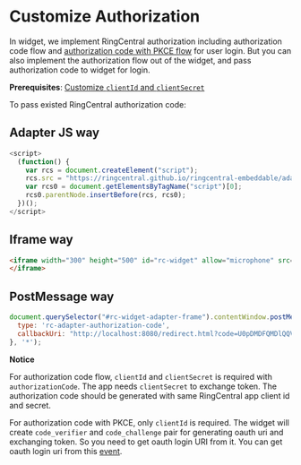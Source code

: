 # Customize Authorization

In widget, we implement RingCentral authorization including authorization code flow and [authorization code with PKCE flow](https://medium.com/ringcentral-developers/use-authorization-code-pkce-for-ringcentral-api-in-client-app-e9108f04b5f0) for user login. But you can also implement the authorization flow out of the widget, and pass authorization code to widget for login.

**Prerequisites**: [Customize `clientId` and `clientSecret`](config-client-id-and-secret.md)

To pass existed RingCentral authorization code:

## Adapter JS way

```js
<script>
  (function() {
    var rcs = document.createElement("script");
    rcs.src = "https://ringcentral.github.io/ringcentral-embeddable/adapter.js?authorizationCode=ringcentral_authorization_code&clientId=ringcentral_app_client_id&clientSecret=ringcentral_app_client_secret";
    var rcs0 = document.getElementsByTagName("script")[0];
    rcs0.parentNode.insertBefore(rcs, rcs0);
  })();
</script>
```

## Iframe way

```html
<iframe width="300" height="500" id="rc-widget" allow="microphone" src="https://ringcentral.github.io/ringcentral-embeddable/app.html?authorizationCode=ringcentral_authorization_code&clientId=ringcentral_app_client_id&clientSecret=ringcentral_app_client_secret">
</iframe>
```

## PostMessage way

```js
document.querySelector("#rc-widget-adapter-frame").contentWindow.postMessage({
  type: 'rc-adapter-authorization-code',
  callbackUri: "http://localhost:8080/redirect.html?code=U0pDMDFQMDlQQVMwMHxBQURVRHJTaUF1bnltdDF6OWlMcEZhTWtWeldYelhVbmRqbThjaDllRk50NzVReWFxMjVjenpFN3ZJbWZleWJfZnFBT0FaalBGTkM0SXVrc21kTmhZUVJBUDNkV3J0Rzk1aXg3clFVbmR2TDlRRnZWVERBeEEwenJFamxuQ3EtSW1pNGlCSVpqUnAtX0M0QW4tQk9EcXpjeHpXY2JmQjE1cm92aHx1MThGTEF8dDEydzU0bjNQaUI0c196YUVTMEtlUXxBUQ&state=MTU5OTE0MzE5NTQ5OQ%3D%3D"
}, '*');
```

**Notice**

For authorization code flow, `clientId` and `clientSecret` is required with `authorizationCode`. The app needs `clientSecret` to exchange token. The authorization code should be generated with same RingCentral app client id and secret.

For authorization code with PKCE, only `clientId` is required. The widget will create `code_verifier` and `code_challenge` pair for generating oauth uri and exchanging token. So you need to get oauth login URI from it. You can get oauth login uri from this [event](widget-event.md#login-popup-event).
